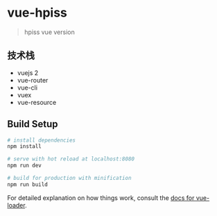 # vue-hpiss

> hpiss vue version

## 技术栈

- vuejs 2
- vue-router
- vue-cli
- vuex
- vue-resource

## Build Setup

``` bash
# install dependencies
npm install

# serve with hot reload at localhost:8080
npm run dev

# build for production with minification
npm run build
```

For detailed explanation on how things work, consult the [docs for vue-loader](http://vuejs.github.io/vue-loader).
